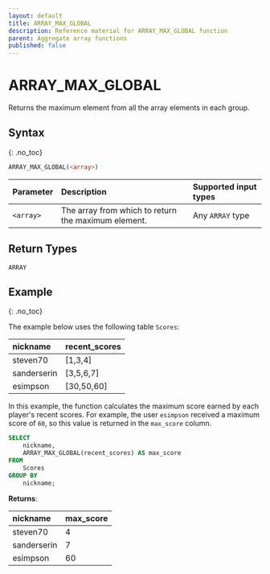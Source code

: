 ```yaml
---
layout: default
title: ARRAY_MAX_GLOBAL
description: Reference material for ARRAY_MAX_GLOBAL function
parent: Aggregate array functions
published: false
---
```


# ARRAY\_MAX\_GLOBAL

Returns the maximum element from all the array elements in each group.

## Syntax
{: .no_toc}

```sql
ARRAY_MAX_GLOBAL(<array>)
```

| Parameter | Description                                                              | Supported input types   |
| :--------- | :-----------------------------------------------------------------------|:------------------------|
| `<array>`  | The array from which to return the maximum element. | Any `ARRAY` type  |


## Return Types 

`ARRAY`

## Example
{: .no_toc}

The example below uses the following table `Scores`:

| nickname        | recent_scores |
| :---------------| :-------------|
| steven70        | \[1,3,4]      |
| sanderserin     | \[3,5,6,7]    |
| esimpson        | \[30,50,60]   |

In this example, the function calculates the maximum score earned by each player's recent scores. For example, the user `esimpson` received a maximum score of `60`, so this value is returned in the `max_score` column. 

```sql
SELECT
	nickname,
	ARRAY_MAX_GLOBAL(recent_scores) AS max_score
FROM
	Scores
GROUP BY
	nickname;
```

**Returns**:

| nickname         | max_score     |
| :----------------| :------------ |
| steven70         | 4             |
| sanderserin      | 7             |
| esimpson         | 60            |


